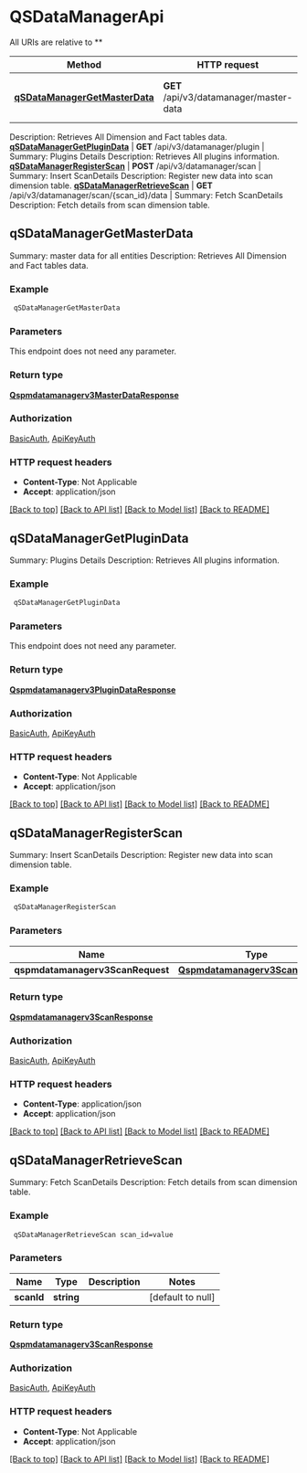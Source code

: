 # QSDataManagerApi

All URIs are relative to **

Method | HTTP request | Description
------------- | ------------- | -------------
[**qSDataManagerGetMasterData**](QSDataManagerApi.md#qSDataManagerGetMasterData) | **GET** /api/v3/datamanager/master-data | Summary: master data for all entities
Description: Retrieves All Dimension and Fact tables data.
[**qSDataManagerGetPluginData**](QSDataManagerApi.md#qSDataManagerGetPluginData) | **GET** /api/v3/datamanager/plugin | Summary: Plugins Details
Description: Retrieves All plugins information.
[**qSDataManagerRegisterScan**](QSDataManagerApi.md#qSDataManagerRegisterScan) | **POST** /api/v3/datamanager/scan | Summary: Insert ScanDetails
Description: Register new data into scan dimension table.
[**qSDataManagerRetrieveScan**](QSDataManagerApi.md#qSDataManagerRetrieveScan) | **GET** /api/v3/datamanager/scan/{scan_id}/data | Summary: Fetch ScanDetails
Description: Fetch details from scan dimension table.



## qSDataManagerGetMasterData

Summary: master data for all entities
Description: Retrieves All Dimension and Fact tables data.

### Example

```bash
 qSDataManagerGetMasterData
```

### Parameters

This endpoint does not need any parameter.

### Return type

[**Qspmdatamanagerv3MasterDataResponse**](Qspmdatamanagerv3MasterDataResponse.md)

### Authorization

[BasicAuth](../README.md#BasicAuth), [ApiKeyAuth](../README.md#ApiKeyAuth)

### HTTP request headers

- **Content-Type**: Not Applicable
- **Accept**: application/json

[[Back to top]](#) [[Back to API list]](../README.md#documentation-for-api-endpoints) [[Back to Model list]](../README.md#documentation-for-models) [[Back to README]](../README.md)


## qSDataManagerGetPluginData

Summary: Plugins Details
Description: Retrieves All plugins information.

### Example

```bash
 qSDataManagerGetPluginData
```

### Parameters

This endpoint does not need any parameter.

### Return type

[**Qspmdatamanagerv3PluginDataResponse**](Qspmdatamanagerv3PluginDataResponse.md)

### Authorization

[BasicAuth](../README.md#BasicAuth), [ApiKeyAuth](../README.md#ApiKeyAuth)

### HTTP request headers

- **Content-Type**: Not Applicable
- **Accept**: application/json

[[Back to top]](#) [[Back to API list]](../README.md#documentation-for-api-endpoints) [[Back to Model list]](../README.md#documentation-for-models) [[Back to README]](../README.md)


## qSDataManagerRegisterScan

Summary: Insert ScanDetails
Description: Register new data into scan dimension table.

### Example

```bash
 qSDataManagerRegisterScan
```

### Parameters


Name | Type | Description  | Notes
------------- | ------------- | ------------- | -------------
 **qspmdatamanagerv3ScanRequest** | [**Qspmdatamanagerv3ScanRequest**](Qspmdatamanagerv3ScanRequest.md) |  |

### Return type

[**Qspmdatamanagerv3ScanResponse**](Qspmdatamanagerv3ScanResponse.md)

### Authorization

[BasicAuth](../README.md#BasicAuth), [ApiKeyAuth](../README.md#ApiKeyAuth)

### HTTP request headers

- **Content-Type**: application/json
- **Accept**: application/json

[[Back to top]](#) [[Back to API list]](../README.md#documentation-for-api-endpoints) [[Back to Model list]](../README.md#documentation-for-models) [[Back to README]](../README.md)


## qSDataManagerRetrieveScan

Summary: Fetch ScanDetails
Description: Fetch details from scan dimension table.

### Example

```bash
 qSDataManagerRetrieveScan scan_id=value
```

### Parameters


Name | Type | Description  | Notes
------------- | ------------- | ------------- | -------------
 **scanId** | **string** |  | [default to null]

### Return type

[**Qspmdatamanagerv3ScanResponse**](Qspmdatamanagerv3ScanResponse.md)

### Authorization

[BasicAuth](../README.md#BasicAuth), [ApiKeyAuth](../README.md#ApiKeyAuth)

### HTTP request headers

- **Content-Type**: Not Applicable
- **Accept**: application/json

[[Back to top]](#) [[Back to API list]](../README.md#documentation-for-api-endpoints) [[Back to Model list]](../README.md#documentation-for-models) [[Back to README]](../README.md)


